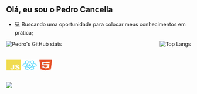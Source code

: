 ## Olá, eu sou o Pedro Cancella

- 💻 Buscando uma oportunidade para colocar meus conhecimentos em prática;
<div style="display: flex; justify-content: space-between;">
  <img src="https://github-readme-stats.vercel.app/api?username=cancellap&show_icons=true&theme=dracula&cacheBuster=1" alt="Pedro's GitHub stats">
<img src="https://github-readme-stats.vercel.app/api/top-langs/?username=cancellap&layout=compact&theme=dracula&cacheBuster=1" alt="Top Langs">
</div>

<br>

<div style="display: inline_block"><br>
  <img align="center" alt="Js" height="30" width="40" src="https://raw.githubusercontent.com/devicons/devicon/master/icons/javascript/javascript-plain.svg">
  <img align="center" alt="React" height="30" width="40" src="https://raw.githubusercontent.com/devicons/devicon/master/icons/react/react-original.svg">
  <img align="center" alt="HTML" height="30" width="40" src="https://raw.githubusercontent.com/devicons/devicon/master/icons/html5/html5-original.svg">
</div>
<br>

<a href="https://www.linkedin.com/in/pedro-cancella/" target="_blank"><img src="https://img.shields.io/badge/-LinkedIn-%230077B5?style=for-the-badge&logo=linkedin&logoColor=white" target="_blank"></a>
